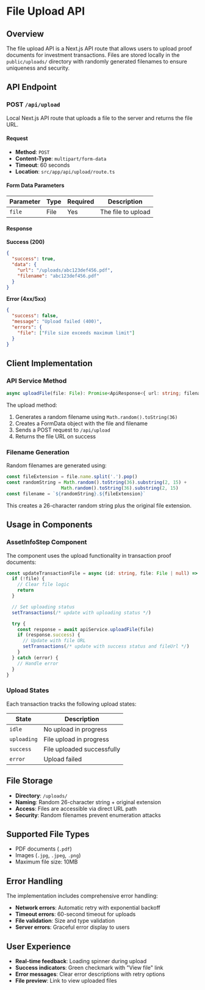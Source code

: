 # File Upload API

## Overview
The file upload API is a Next.js API route that allows users to upload proof documents for investment transactions. Files are stored locally in the `public/uploads/` directory with randomly generated filenames to ensure uniqueness and security.

## API Endpoint

### POST `/api/upload`

Local Next.js API route that uploads a file to the server and returns the file URL.

#### Request
- **Method**: `POST`
- **Content-Type**: `multipart/form-data`
- **Timeout**: 60 seconds
- **Location**: `src/app/api/upload/route.ts`

#### Form Data Parameters
| Parameter | Type | Required | Description |
|-----------|------|----------|-------------|
| `file` | File | Yes | The file to upload |

#### Response

**Success (200)**
```json
{
  "success": true,
  "data": {
    "url": "/uploads/abc123def456.pdf",
    "filename": "abc123def456.pdf"
  }
}
```

**Error (4xx/5xx)**
```json
{
  "success": false,
  "message": "Upload failed (400)",
  "errors": {
    "file": ["File size exceeds maximum limit"]
  }
}
```

## Client Implementation

### API Service Method

```typescript
async uploadFile(file: File): Promise<ApiResponse<{ url: string; filename: string }>>
```

The upload method:
1. Generates a random filename using `Math.random().toString(36)`
2. Creates a FormData object with the file and filename
3. Sends a POST request to `/api/upload`
4. Returns the file URL on success

### Filename Generation

Random filenames are generated using:
```typescript
const fileExtension = file.name.split('.').pop()
const randomString = Math.random().toString(36).substring(2, 15) + 
                    Math.random().toString(36).substring(2, 15)
const filename = `${randomString}.${fileExtension}`
```

This creates a 26-character random string plus the original file extension.

## Usage in Components

### AssetInfoStep Component

The component uses the upload functionality in transaction proof documents:

```typescript
const updateTransactionFile = async (id: string, file: File | null) => {
  if (!file) {
    // Clear file logic
    return
  }

  // Set uploading status
  setTransactions(/* update with uploading status */)

  try {
    const response = await apiService.uploadFile(file)
    if (response.success) {
      // Update with file URL
      setTransactions(/* update with success status and fileUrl */)
    }
  } catch (error) {
    // Handle error
  }
}
```

### Upload States

Each transaction tracks the following upload states:

| State | Description |
|-------|-------------|
| `idle` | No upload in progress |
| `uploading` | File upload in progress |
| `success` | File uploaded successfully |
| `error` | Upload failed |

## File Storage

- **Directory**: `/uploads/`
- **Naming**: Random 26-character string + original extension
- **Access**: Files are accessible via direct URL path
- **Security**: Random filenames prevent enumeration attacks

## Supported File Types

- PDF documents (`.pdf`)
- Images (`.jpg`, `.jpeg`, `.png`)
- Maximum file size: 10MB

## Error Handling

The implementation includes comprehensive error handling:

- **Network errors**: Automatic retry with exponential backoff
- **Timeout errors**: 60-second timeout for uploads
- **File validation**: Size and type validation
- **Server errors**: Graceful error display to users

## User Experience

- **Real-time feedback**: Loading spinner during upload
- **Success indicators**: Green checkmark with "View file" link
- **Error messages**: Clear error descriptions with retry options
- **File preview**: Link to view uploaded files 